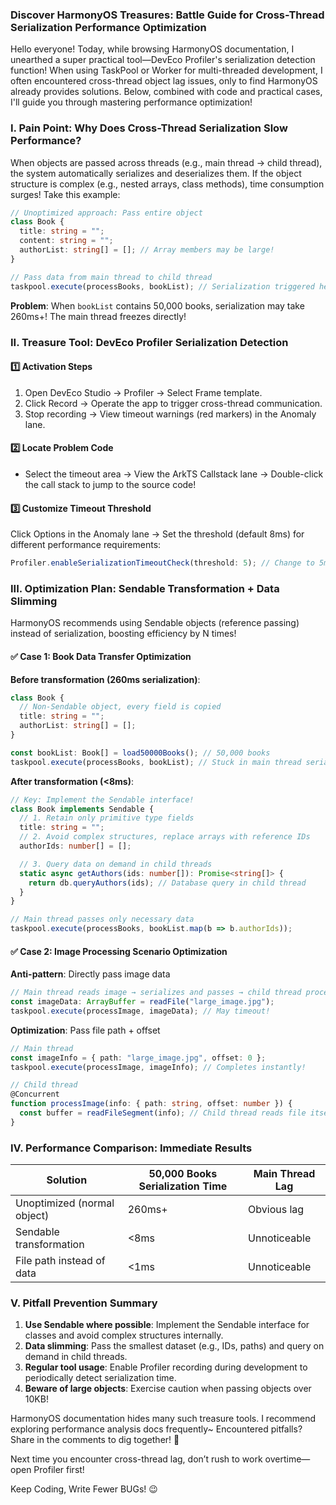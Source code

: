 ### Discover HarmonyOS Treasures: Battle Guide for Cross-Thread Serialization Performance Optimization  

Hello everyone! Today, while browsing HarmonyOS documentation, I unearthed a super practical tool—DevEco Profiler's serialization detection function! When using TaskPool or Worker for multi-threaded development, I often encountered cross-thread object lag issues, only to find HarmonyOS already provides solutions. Below, combined with code and practical cases, I'll guide you through mastering performance optimization!  


### I. Pain Point: Why Does Cross-Thread Serialization Slow Performance?  
When objects are passed across threads (e.g., main thread → child thread), the system automatically serializes and deserializes them. If the object structure is complex (e.g., nested arrays, class methods), time consumption surges! Take this example:  

```typescript
// Unoptimized approach: Pass entire object  
class Book {  
  title: string = "";  
  content: string = "";  
  authorList: string[] = []; // Array members may be large!  
}  

// Pass data from main thread to child thread  
taskpool.execute(processBooks, bookList); // Serialization triggered here!
```  
**Problem**: When `bookList` contains 50,000 books, serialization may take 260ms+! The main thread freezes directly!  


### II. Treasure Tool: DevEco Profiler Serialization Detection  
#### 1️⃣ Activation Steps  
1. Open DevEco Studio → Profiler → Select Frame template.  
2. Click Record → Operate the app to trigger cross-thread communication.  
3. Stop recording → View timeout warnings (red markers) in the Anomaly lane.  

#### 2️⃣ Locate Problem Code  
- Select the timeout area → View the ArkTS Callstack lane → Double-click the call stack to jump to the source code!  

#### 3️⃣ Customize Timeout Threshold  
Click Options in the Anomaly lane → Set the threshold (default 8ms) for different performance requirements:  
```typescript
Profiler.enableSerializationTimeoutCheck(threshold: 5); // Change to 5ms for warnings
```  


### III. Optimization Plan: Sendable Transformation + Data Slimming  
HarmonyOS recommends using Sendable objects (reference passing) instead of serialization, boosting efficiency by N times!  

#### ✅ Case 1: Book Data Transfer Optimization  
**Before transformation (260ms serialization)**:  
```typescript
class Book {  
  // Non-Sendable object, every field is copied  
  title: string = "";  
  authorList: string[] = [];  
}  

const bookList: Book[] = load50000Books(); // 50,000 books  
taskpool.execute(processBooks, bookList); // Stuck in main thread serialization!
```  

**After transformation (<8ms)**:  
```typescript
// Key: Implement the Sendable interface!  
class Book implements Sendable {  
  // 1. Retain only primitive type fields  
  title: string = "";  
  // 2. Avoid complex structures, replace arrays with reference IDs  
  authorIds: number[] = [];  

  // 3. Query data on demand in child threads  
  static async getAuthors(ids: number[]): Promise<string[]> {  
    return db.queryAuthors(ids); // Database query in child thread  
  }  
}  

// Main thread passes only necessary data  
taskpool.execute(processBooks, bookList.map(b => b.authorIds));
```  

#### ✅ Case 2: Image Processing Scenario Optimization  
**Anti-pattern**: Directly pass image data  
```typescript
// Main thread reads image → serializes and passes → child thread processes  
const imageData: ArrayBuffer = readFile("large_image.jpg");  
taskpool.execute(processImage, imageData); // May timeout!
```  

**Optimization**: Pass file path + offset  
```typescript
// Main thread  
const imageInfo = { path: "large_image.jpg", offset: 0 };  
taskpool.execute(processImage, imageInfo); // Completes instantly!  

// Child thread  
@Concurrent  
function processImage(info: { path: string, offset: number }) {  
  const buffer = readFileSegment(info); // Child thread reads file itself  
}
```  


### IV. Performance Comparison: Immediate Results  

| Solution                | 50,000 Books Serialization Time | Main Thread Lag |  
|-------------------------|--------------------------------|-----------------|  
| Unoptimized (normal object) | 260ms+                         | Obvious lag     |  
| Sendable transformation   | <8ms                           | Unnoticeable    |  
| File path instead of data  | <1ms                           | Unnoticeable    |  


### V. Pitfall Prevention Summary  
1. **Use Sendable where possible**: Implement the Sendable interface for classes and avoid complex structures internally.  
2. **Data slimming**: Pass the smallest dataset (e.g., IDs, paths) and query on demand in child threads.  
3. **Regular tool usage**: Enable Profiler recording during development to periodically detect serialization time.  
4. **Beware of large objects**: Exercise caution when passing objects over 10KB!  

HarmonyOS documentation hides many such treasure tools. I recommend exploring performance analysis docs frequently~ Encountered pitfalls? Share in the comments to dig together! 💪  

Next time you encounter cross-thread lag, don’t rush to work overtime—open Profiler first!  

Keep Coding, Write Fewer BUGs! 😉

